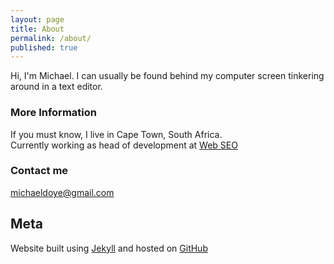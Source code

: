 ```yaml
---
layout: page
title: About
permalink: /about/
published: true
---
```





Hi, I'm Michael. I can usually be found behind my computer screen tinkering around in a text editor.

### More Information
If you must know, I live in Cape Town, South Africa.  
Currently working as head of development at [Web SEO](https://webseo.co.za)

### Contact me

[michaeldoye@gmail.com](mailto:michaeldoye@gmail.com)

## Meta
Website built using [Jekyll](https://github.com/barryclark/jekyll-now) and hosted on [GitHub](https://github.com/michaeldoye/michaeldoye.github.io)

